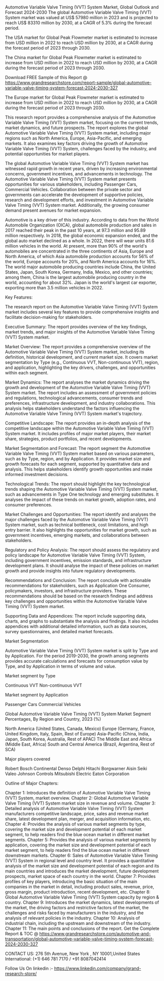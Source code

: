 Automotive Variable Valve Timing (VVT) System Market, Global Outlook and Forecast 2024-2030
The global Automotive Variable Valve Timing (VVT) System market was valued at US$ 57980 million in 2023 and is projected to reach US$ 83310 million by 2030, at a CAGR of 5.3% during the forecast period.

The USA market for Global Peak Flowmeter market is estimated to increase from USD million in 2022 to reach USD million by 2030, at a CAGR during the forecast period of 2023 through 2030.

The China market for Global Peak Flowmeter market is estimated to increase from USD million in 2022 to reach USD million by 2030, at a CAGR during the forecast period of 2023 through 2030.

Download FREE Sample of this Report @ https://www.grandresearchstore.com/report-sample/global-automotive-variable-valve-timing-system-forecast-2024-2030-327

The Europe market for Global Peak Flowmeter market is estimated to increase from USD million in 2022 to reach USD million by 2030, at a CAGR during the forecast period of 2023 through 2030.

This research report provides a comprehensive analysis of the Automotive Variable Valve Timing (VVT) System market, focusing on the current trends, market dynamics, and future prospects. The report explores the global Automotive Variable Valve Timing (VVT) System market, including major regions such as North America, Europe, Asia-Pacific, and emerging markets. It also examines key factors driving the growth of Automotive Variable Valve Timing (VVT) System, challenges faced by the industry, and potential opportunities for market players.

The global Automotive Variable Valve Timing (VVT) System market has witnessed rapid growth in recent years, driven by increasing environmental concerns, government incentives, and advancements in technology. The Automotive Variable Valve Timing (VVT) System market presents opportunities for various stakeholders, including Passenger Cars, Commercial Vehicles. Collaboration between the private sector and governments can accelerate the development of supportive policies, research and development efforts, and investment in Automotive Variable Valve Timing (VVT) System market. Additionally, the growing consumer demand present avenues for market expansion.

Automotive is a key driver of this industry. According to data from the World Automobile Organization (OICA), global automobile production and sales in 2017 reached their peak in the past 10 years, at 97.3 million and 95.89 million respectively. In 2018, the global economic expansion ended, and the global auto market declined as a whole. In 2022, there will wear units 81.6 million vehicles in the world. At present, more than 90% of the world's automobiles are concentrated in the three continents of Asia, Europe and North America, of which Asia automobile production accounts for 56% of the world, Europe accounts for 20%, and North America accounts for 16%. The world major automobile producing countries include China, the United States, Japan, South Korea, Germany, India, Mexico, and other countries; among them, China is the largest automobile producing country in the world, accounting for about 32%. Japan is the world's largest car exporter, exporting more than 3.5 million vehicles in 2022.

Key Features:

The research report on the Automotive Variable Valve Timing (VVT) System market includes several key features to provide comprehensive insights and facilitate decision-making for stakeholders.

Executive Summary: The report provides overview of the key findings, market trends, and major insights of the Automotive Variable Valve Timing (VVT) System market.

Market Overview: The report provides a comprehensive overview of the Automotive Variable Valve Timing (VVT) System market, including its definition, historical development, and current market size. It covers market segmentation by Type (e.g., Continuous VVT, Non-continuous VVT), region, and application, highlighting the key drivers, challenges, and opportunities within each segment.

Market Dynamics: The report analyses the market dynamics driving the growth and development of the Automotive Variable Valve Timing (VVT) System market. The report includes an assessment of government policies and regulations, technological advancements, consumer trends and preferences, infrastructure development, and industry collaborations. This analysis helps stakeholders understand the factors influencing the Automotive Variable Valve Timing (VVT) System market's trajectory.

Competitive Landscape: The report provides an in-depth analysis of the competitive landscape within the Automotive Variable Valve Timing (VVT) System market. It includes profiles of major market players, their market share, strategies, product portfolios, and recent developments.

Market Segmentation and Forecast: The report segment the Automotive Variable Valve Timing (VVT) System market based on various parameters, such as by Type, region, and by Application. It provides market size and growth forecasts for each segment, supported by quantitative data and analysis. This helps stakeholders identify growth opportunities and make informed investment decisions.

Technological Trends: The report should highlight the key technological trends shaping the Automotive Variable Valve Timing (VVT) System market, such as advancements in Type One technology and emerging substitutes. It analyses the impact of these trends on market growth, adoption rates, and consumer preferences.

Market Challenges and Opportunities: The report identify and analyses the major challenges faced by the Automotive Variable Valve Timing (VVT) System market, such as technical bottleneck, cost limitations, and high entry barrier. It also highlights the opportunities for market growth, such as government incentives, emerging markets, and collaborations between stakeholders.

Regulatory and Policy Analysis: The report should assess the regulatory and policy landscape for Automotive Variable Valve Timing (VVT) System, including government incentives, emission standards, and infrastructure development plans. It should analyse the impact of these policies on market growth and provide insights into future regulatory developments.

Recommendations and Conclusion: The report conclude with actionable recommendations for stakeholders, such as Application One Consumer, policymakers, investors, and infrastructure providers. These recommendations should be based on the research findings and address key challenges and opportunities within the Automotive Variable Valve Timing (VVT) System market.

Supporting Data and Appendices: The report include supporting data, charts, and graphs to substantiate the analysis and findings. It also includes appendices with additional detailed information, such as data sources, survey questionnaires, and detailed market forecasts.

Market Segmentation

Automotive Variable Valve Timing (VVT) System market is split by Type and by Application. For the period 2019-2030, the growth among segments provides accurate calculations and forecasts for consumption value by Type, and by Application in terms of volume and value.

Market segment by Type

Continuous VVT
Non-continuous VVT

Market segment by Application

Passenger Cars
Commercial Vehicles

Global Automotive Variable Valve Timing (VVT) System Market Segment Percentages, By Region and Country, 2023 (%)

North America (United States, Canada, Mexico)
Europe (Germany, France, United Kingdom, Italy, Spain, Rest of Europe)
Asia-Pacific (China, India, Japan, South Korea, Australia, Rest of APAC)
The Middle East and Africa (Middle East, Africa)
South and Central America (Brazil, Argentina, Rest of SCA)

Major players covered

Robert Bosch
Continental
Denso
Delphi
Hitachi
Borgwarner
Aisin Seiki
Valeo
Johnson Controls
Mitsubishi Electric
Eaton Corporation

Outline of Major Chapters:

Chapter 1: Introduces the definition of Automotive Variable Valve Timing (VVT) System, market overview.
Chapter 2: Global Automotive Variable Valve Timing (VVT) System market size in revenue and volume.
Chapter 3: Detailed analysis of Automotive Variable Valve Timing (VVT) System manufacturers competitive landscape, price, sales and revenue market share, latest development plan, merger, and acquisition information, etc.
Chapter 4: Provides the analysis of various market segments by type, covering the market size and development potential of each market segment, to help readers find the blue ocean market in different market segments.
Chapter 5: Provides the analysis of various market segments by application, covering the market size and development potential of each market segment, to help readers find the blue ocean market in different downstream markets.
Chapter 6: Sales of Automotive Variable Valve Timing (VVT) System in regional level and country level. It provides a quantitative analysis of the market size and development potential of each region and its main countries and introduces the market development, future development prospects, market space of each country in the world.
Chapter 7: Provides profiles of key players, introducing the basic situation of the main companies in the market in detail, including product sales, revenue, price, gross margin, product introduction, recent development, etc.
Chapter 8: Global Automotive Variable Valve Timing (VVT) System capacity by region & country.
Chapter 9: Introduces the market dynamics, latest developments of the market, the driving factors and restrictive factors of the market, the challenges and risks faced by manufacturers in the industry, and the analysis of relevant policies in the industry.
Chapter 10: Analysis of industrial chain, including the upstream and downstream of the industry.
Chapter 11: The main points and conclusions of the report.
Get the Complete Report & TOC @ https://www.grandresearchstore.com/automotive-and-transportation/global-automotive-variable-valve-timing-system-forecast-2024-2030-327

CONTACT US:
276 5th Avenue, New York , NY 10001,United States
International: (+1) 646 781 7170 / +91 8087042414

Follow Us On linkedin :- https://www.linkedin.com/company/grand-research-store/
